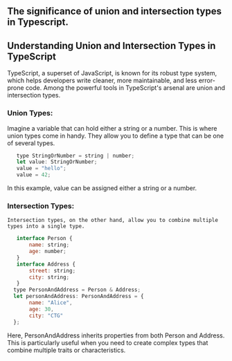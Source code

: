  ## The significance of union and intersection types in Typescript.

 ## Understanding Union and Intersection Types in TypeScript 
   
   TypeScript, a superset of JavaScript, is known for its robust type system, which helps developers write cleaner, more maintainable, and less error-prone code. Among the powerful tools in TypeScript's arsenal are union and intersection types.

 ### Union Types: 
   Imagine a variable that can hold either a string or a number. This is where union types come in handy. They allow you to define a type that can be one of several types.

  ```js 
     type StringOrNumber = string | number;
     let value: StringOrNumber;
     value = "hello"; 
     value = 42; 
  ```
  In this example, value can be assigned either a string or a number.

  ### Intersection Types:

    Intersection types, on the other hand, allow you to combine multiple types into a single type.
    
  ```js 
     interface Person {
         name: string;
         age: number;
     }
     interface Address {
         street: string;
         city: string;
     }
    type PersonAndAddress = Person & Address;
    let personAndAddress: PersonAndAddress = {
         name: "Alice",
         age: 30,
         city: "CTG"
    }; 
  ```
  Here, PersonAndAddress inherits properties from both Person and Address. This is particularly useful when you need to create complex types that combine multiple traits or characteristics.
